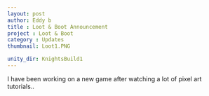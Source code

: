 ```yaml
---
layout: post
author: Eddy b
title : Loot & Boot Announcement
project : Loot & Boot
category : Updates
thumbnail: Loot1.PNG

unity_dir: KnightsBuild1
---
```

I have been working on a new game after watching a lot of pixel art tutorials.. 